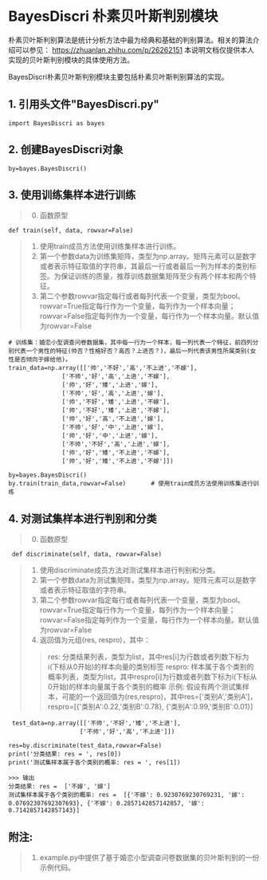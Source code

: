  # BayesDiscri 朴素贝叶斯判别模块
 
 朴素贝叶斯判别算法是统计分析方法中最为经典和基础的判别算法。相关的算法介绍可以参见：
 https://zhuanlan.zhihu.com/p/26262151
 本说明文档仅提供本人实现的贝叶斯判别模块的具体使用方法。
 
 BayesDiscri朴素贝叶斯判别模块主要包括朴素贝叶斯判别算法的实现。

 ## 1. 引用头文件"BayesDiscri.py"
 
    import BayesDiscri as bayes
    
 ## 2. 创建BayesDiscri对象
 
    by=bayes.BayesDiscri()
    
 ## 3. 使用训练集样本进行训练
 > 0. 函数原型
 
    def train(self, data, rowvar=False)
    
 > 1. 使用train成员方法使用训练集样本进行训练。
 > 2. 第一个参数data为训练集矩阵，类型为np.array。矩阵元素可以是数字或者表示特征取值的字符串，其最后一行或者最后一列为样本的类别标签。为保证训练的质量，推荐训练数据集矩阵至少有两个样本和两个特征。
 > 3. 第二个参数rowvar指定每行或者每列代表一个变量，类型为bool。rowvar=True指定每行作为一个变量，每列作为一个样本向量；rowvar=False指定每列作为一个变量，每行作为一个样本向量。默认值为rowvar=False
 
    # 训练集：婚恋小型调查问卷数据集，其中每一行为一个样本，每一列代表一个特征，前四列分别代表一个男性的特征(帅否？性格好否？高否？上进否？)，最后一列代表该男性所属类别(女性是否倾向于嫁给他)。
    train_data=np.array([['帅','不好','高','不上进','不嫁'],   
                   ['不帅','好','高','上进','不嫁'],
                   ['帅','好','矮','上进','嫁'],
                   ['不帅','好','高','上进','嫁'],
                   ['帅','不好','矮','上进','不嫁'],
                   ['帅','不好','矮','上进','不嫁'],
                   ['帅','好','高','不上进','嫁'],
                   ['不帅','好','中','上进','嫁'],
                   ['帅','好','中','上进','嫁'],
                   ['不帅','不好','高','上进','嫁'],
                   ['帅','好','矮','不上进','不嫁'],
                   ['帅','好','矮','不上进','不嫁']])
    
    by=bayes.BayesDiscri()
    by.train(train_data,rowvar=False)       # 使用train成员方法使用训练集进行训练
    
  ## 4. 对测试集样本进行判别和分类
  > 0. 函数原型
  
     def discriminate(self, data, rowvar=False)
  
  > 1. 使用discriminate成员方法对测试集样本进行判别和分类。
  > 2. 第一个参数data为测试集矩阵，类型为np.array。矩阵元素可以是数字或者表示特征取值的字符串。
  > 3. 第二个参数rowvar指定每行或者每列代表一个变量，类型为bool。rowvar=True指定每行作为一个变量，每列作为一个样本向量；rowvar=False指定每列作为一个变量，每行作为一个样本向量。默认值为rowvar=False
  > 4. 返回值为元组(res, respro)，其中：
  >> res: 分类结果列表，类型为list，其中res[i]为行数或者列数下标为i(下标从0开始)的样本向量的类别标签
  >> respro: 样本属于各个类别的概率列表，类型为list，其中respro[i]为行数或者列数下标为i(下标从0开始)的样本向量属于各个类别的概率
  >> 示例: 假设有两个测试集样本，可能的一个返回值为(res,respro)，其中res=\['类别A','类别A']，respro=\[{'类别A':0.22,'类别B':0.78}, {'类别A':0.99,'类别B':0.01}]
  
     test_data=np.array([['不帅','不好','矮','不上进'],
                        ['不帅','好','高','不上进']])

    res=by.discriminate(test_data,rowvar=False)
    print('分类结果: res = ', res[0])
    print('测试集样本属于各个类别的概率: res = ', res[1])
    
    >>> 输出 
    分类结果: res =  ['不嫁', '嫁']
    测试集样本属于各个类别的概率: res =  [{'不嫁': 0.9230769230769231, '嫁': 0.07692307692307693}, {'不嫁': 0.2857142857142857, '嫁': 0.7142857142857143}]
    
   ## 附注:
   > 1. example.py中提供了基于婚恋小型调查问卷数据集的贝叶斯判别的一份示例代码。
 
